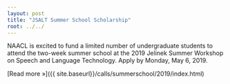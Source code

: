 ```yaml
---
layout: post
title: "JSALT Summer School Scholarship"
root: ../../
---
```

NAACL is excited to fund a limited number of undergraduate students to
attend the two-week summer school at the 2019 Jelinek Summer Workshop
on Speech and Language Technology. Apply by Monday, May 6, 2019.

[Read more »]({{ site.baseurl}}/calls/summerschool/2019/index.html)
